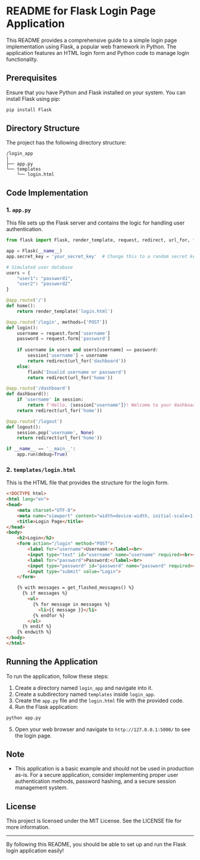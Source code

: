 # README for Flask Login Page Application

This README provides a comprehensive guide to a simple login page implementation using Flask, a popular web framework in Python. The application features an HTML login form and Python code to manage login functionality.

## Prerequisites

Ensure that you have Python and Flask installed on your system. You can install Flask using pip:

```bash
pip install Flask
```

## Directory Structure

The project has the following directory structure:

```
/login_app
│
├── app.py
└── templates
    └── login.html
```

## Code Implementation

### 1. `app.py`

This file sets up the Flask server and contains the logic for handling user authentication.

```python
from flask import Flask, render_template, request, redirect, url_for, flash, session

app = Flask(__name__)
app.secret_key = 'your_secret_key'  # Change this to a random secret key

# Simulated user database
users = {
    "user1": "password1",
    "user2": "password2"
}

@app.route('/')
def home():
    return render_template('login.html')

@app.route('/login', methods=['POST'])
def login():
    username = request.form['username']
    password = request.form['password']
    
    if username in users and users[username] == password:
        session['username'] = username
        return redirect(url_for('dashboard'))
    else:
        flash('Invalid username or password')
        return redirect(url_for('home'))

@app.route('/dashboard')
def dashboard():
    if 'username' in session:
        return f'Hello, {session["username"]}! Welcome to your dashboard.'
    return redirect(url_for('home'))

@app.route('/logout')
def logout():
    session.pop('username', None)
    return redirect(url_for('home'))

if __name__ == '__main__':
    app.run(debug=True)
```

### 2. `templates/login.html`

This is the HTML file that provides the structure for the login form.

```html
<!DOCTYPE html>
<html lang="en">
<head>
    <meta charset="UTF-8">
    <meta name="viewport" content="width=device-width, initial-scale=1.0">
    <title>Login Page</title>
</head>
<body>
    <h2>Login</h2>
    <form action="/login" method="POST">
        <label for="username">Username:</label><br>
        <input type="text" id="username" name="username" required><br><br>
        <label for="password">Password:</label><br>
        <input type="password" id="password" name="password" required><br><br>
        <input type="submit" value="Login">
    </form>

    {% with messages = get_flashed_messages() %}
      {% if messages %}
        <ul>
          {% for message in messages %}
            <li>{{ message }}</li>
          {% endfor %}
        </ul>
      {% endif %}
    {% endwith %}
</body>
</html>
```

## Running the Application

To run the application, follow these steps:

1. Create a directory named `login_app` and navigate into it.
2. Create a subdirectory named `templates` inside `login_app`.
3. Create the `app.py` file and the `login.html` file with the provided code.
4. Run the Flask application:

```bash
python app.py
```

5. Open your web browser and navigate to `http://127.0.0.1:5000/` to see the login page.

## Note

- This application is a basic example and should not be used in production as-is. For a secure application, consider implementing proper user authentication methods, password hashing, and a secure session management system.

## License

This project is licensed under the MIT License. See the LICENSE file for more information. 

---

By following this README, you should be able to set up and run the Flask login application easily!

